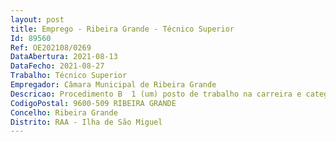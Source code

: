 ```yaml
--- 
layout: post
title: Emprego - Ribeira Grande - Técnico Superior
Id: 89560
Ref: OE202108/0269
DataAbertura: 2021-08-13
DataFecho: 2021-08-27
Trabalho: Técnico Superior
Empregador: Câmara Municipal de Ribeira Grande
Descricao: Procedimento B  1 (um) posto de trabalho na carreira e categoria de Técnico Superior, área de Design, para o Serviço de Comunicação e Imagem, do Gabinete de Apoio à Presidência. Procedimento B  Serviços no âmbito da dinâmica cultural e institucional muito ativa imposta por todas as valências da Câmara Municipal da Ribeira Grande, para que se possa satisfazer estas necessidades com a rapidez e eficiência que este serviço exige, dado ao facto de existir um elevado volume de eventos organizados pela Câmara ao longo dos últimos tempos.
CodigoPostal: 9600-509 RIBEIRA GRANDE
Concelho: Ribeira Grande
Distrito: RAA - Ilha de São Miguel
--- 
```

